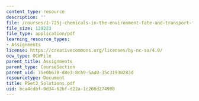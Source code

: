 ```yaml
---
content_type: resource
description: ''
file: /courses/1-725j-chemicals-in-the-environment-fate-and-transport-fall-2004/bca4cdbf9d3462bfd22a1c208d274908_PSet3_Solutions.pdf
file_size: 129223
file_type: application/pdf
learning_resource_types:
- Assignments
license: https://creativecommons.org/licenses/by-nc-sa/4.0/
ocw_type: OCWFile
parent_title: Assignments
parent_type: CourseSection
parent_uid: 75e0b678-d8e3-8cb9-5a40-35c31930283d
resourcetype: Document
title: PSet3_Solutions.pdf
uid: bca4cdbf-9d34-62bf-d22a-1c208d274908
---
```

